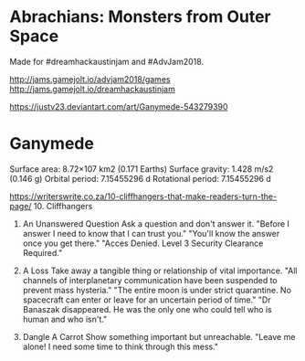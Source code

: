 # Abrachians: Monsters from Outer Space
Made for #dreamhackaustinjam and #AdvJam2018.

http://jams.gamejolt.io/advjam2018/games
http://jams.gamejolt.io/dreamhackaustinjam

https://justv23.deviantart.com/art/Ganymede-543279390
# Ganymede
Surface area: 8.72×107 km2 (0.171 Earths)
Surface gravity: 1.428 m/s2 (0.146 g)
Orbital period: 7.15455296 d
Rotational period: 7.15455296 d

https://writerswrite.co.za/10-cliffhangers-that-make-readers-turn-the-page/
10. Cliffhangers
1. An Unanswered Question
Ask a question and don't answer it.
"Before I answer I need to know that I can trust you."
"You'll know the answer once you get there."
"Acces Denied. Level 3 Security Clearance Required."

2. A Loss
Take away a tangible thing or relationship of vital importance.
"All channels of interplanetary communication have been suspended to prevent mass hysteria."
"The entire moon is under strict quarantine. No spacecraft can enter or leave for an uncertain period of time."
"Dr Banaszak disappeared. He was the only one who could tell who is human and who isn't."

3. Dangle A Carrot
Show something important but unreachable.
"Leave me alone! I need some time to think through this mess."


